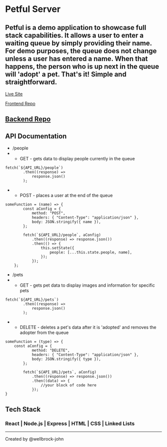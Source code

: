 # Petful Server

## Petful is a demo application to showcase full stack capabilities. It allows a user to enter a waiting queue by simply providing their name. For demo purposes, the queue does not change unless a user has entered a name. When that happens, the person who is up next in the queue will 'adopt' a pet. That's it! Simple and straightforward.

[Live Site](https://petful-client-mu.vercel.app/)

[Frontend Repo](https://github.com/wellbrock-john/petful-client)

## [Backend Repo](https://github.com/wellbrock-john/petful-server)

## API Documentation

- /people
- - GET - gets data to display people currently in the queue

```
fetch(`${API_URL}/people`)
        .then((response) =>
			response.json()
		);
```

- - POST - places a user at the end of the queue

```
someFunction = (name) => {
		const aConfig = {
			method: "POST",
			headers: { "Content-Type": "application/json" },
			body: JSON.stringify({ name }),
		};

		fetch(`${API_URL}/people`, aConfig)
			.then((response) => response.json())
			.then(() => {
				this.setState({
					people: [...this.state.people, name],
				});
			});
	};
```

- /pets
- - GET - gets pet data to display images and information for specific pets

```
fetch(`${API_URL}/pets`)
        .then((response) =>
			response.json()
        );
```

- - DELETE - deletes a pet's data after it is 'adopted' and removes the adopter from the queue

```
someFunction = (type) => {
    const aConfig = {
			method: "DELETE",
			headers: { "Content-Type": "application/json" },
			body: JSON.stringify({ type }),
		};

		fetch(`${API_URL}/pets`, aConfig)
			.then((response) => response.json())
			.then((data) => {
				//your block of code here
			});
}
```

## Tech Stack

### React | Node.js | Express | HTML | CSS | Linked Lists

---

Created by @wellbrock-john

